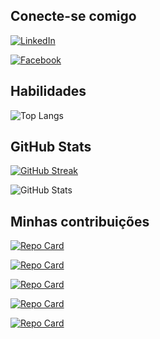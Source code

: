 ## Conecte-se comigo

[![LinkedIn](https://img.shields.io/badge/LinkedIn-000?style=for-the-badge&logo=linkedin&logoColor=0E76A8)](https://www.linkedin.com/in/giovane-guimarães/)

[![Facebook](https://img.shields.io/badge/Facebook-000?style=for-the-badge&logo=facebook)](https://www.facebook.com/gigioguimaraes/)

## Habilidades

![Top Langs](https://github-readme-stats-git-masterrstaa-rickstaa.vercel.app/api/top-langs/?username=gigiocode&layout=compact&bg_color=000&border_color=30A3DC&title_color=E94D5F&text_color=FFF)

## GitHub Stats

[![GitHub Streak](https://streak-stats.demolab.com/?user=gigiocode&theme=bear&background=000&border=30A3DC&dates=FFF)](https://git.io/streak-stats)

![GitHub Stats](https://github-readme-stats.vercel.app/api?username=gigiocode&theme=transparent&bg_color=000&border_color=30A3DC&show_icons=true&icon_color=30A3DC&title_color=E94D5F&text_color=FFF)

## Minhas contribuições

[![Repo Card](https://github-readme-stats.vercel.app/api/pin/?username=gigiocode&repo=angular-ivy-qojqva&bg_color=000&border_color=30A3DC&show_icons=true&icon_color=30A3DC&title_color=E94D5F&text_color=FFF)](https://github.com/gigiocode/angular-ivy-qojqva)

[![Repo Card](https://github-readme-stats.vercel.app/api/pin/?username=gigiocode&repo=cv&bg_color=000&border_color=30A3DC&show_icons=true&icon_color=30A3DC&title_color=E94D5F&text_color=FFF)](https://github.com/SEUUSERNAME/SEUREPOSITORIO)

[![Repo Card](https://github-readme-stats.vercel.app/api/pin/?username=gigiocode&repo=angular-buzzfeed&bg_color=000&border_color=30A3DC&show_icons=true&icon_color=30A3DC&title_color=E94D5F&text_color=FFF)](https://github.com/SEUUSERNAME/SEUREPOSITORIO)

[![Repo Card](https://github-readme-stats.vercel.app/api/pin/?username=gigiocode&repo=angular-pokedex&bg_color=000&border_color=30A3DC&show_icons=true&icon_color=30A3DC&title_color=E94D5F&text_color=FFF)](https://github.com/SEUUSERNAME/SEUREPOSITORIO)

[![Repo Card](https://github-readme-stats.vercel.app/api/pin/?username=gigiocode&repo=angular-blog&bg_color=000&border_color=30A3DC&show_icons=true&icon_color=30A3DC&title_color=E94D5F&text_color=FFF)](https://github.com/SEUUSERNAME/SEUREPOSITORIO)